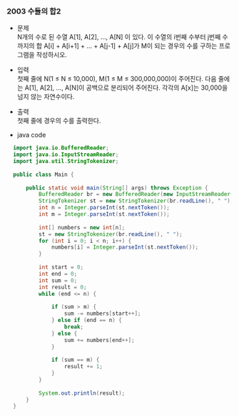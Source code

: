 ### 2003 수들의 합2
  - 문제  
  N개의 수로 된 수열 A[1], A[2], …, A[N] 이 있다. 이 수열의 i번째 수부터 j번째 수까지의 합 A[i] + A[i+1] + … + A[j-1] + A[j]가 M이 되는 경우의 수를 구하는 프로그램을 작성하시오.
  - 입력  
  첫째 줄에 N(1 ≤ N ≤ 10,000), M(1 ≤ M ≤ 300,000,000)이 주어진다. 다음 줄에는 A[1], A[2], …, A[N]이 공백으로 분리되어 주어진다. 각각의 A[x]는 30,000을 넘지 않는 자연수이다.

  - 출력  
  첫째 줄에 경우의 수를 출력한다.
  
  - java code
  ```java
    import java.io.BufferedReader;
    import java.io.InputStreamReader;
    import java.util.StringTokenizer;
    
    public class Main {
    
        public static void main(String[] args) throws Exception {
            BufferedReader br = new BufferedReader(new InputStreamReader(System.in));
            StringTokenizer st = new StringTokenizer(br.readLine(), " ");
            int n = Integer.parseInt(st.nextToken());
            int m = Integer.parseInt(st.nextToken());
    
            int[] numbers = new int[n];
            st = new StringTokenizer(br.readLine(), " ");
            for (int i = 0; i < n; i++) {
                numbers[i] = Integer.parseInt(st.nextToken());
            }
    
            int start = 0;
            int end = 0;
            int sum = 0;
            int result = 0;
            while (end <= n) {
    
                if (sum > m) {
                    sum -= numbers[start++];
                } else if (end == n) {
                    break;
                } else {
                    sum += numbers[end++];
                }
    
                if (sum == m) {
                    result += 1;
                }
            }
    
            System.out.println(result);
        }
    }
  ```
